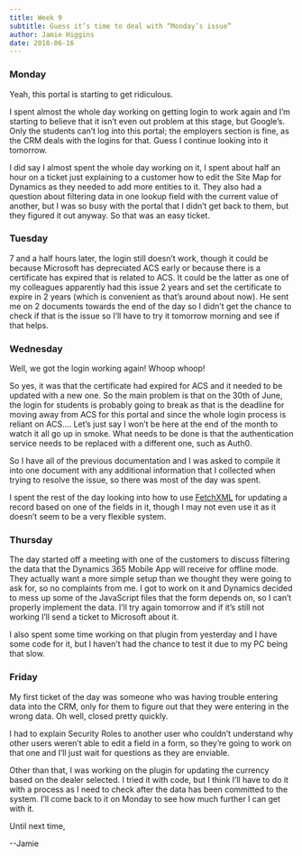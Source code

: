 ```yaml
---
title: Week 9
subtitle: Guess it’s time to deal with “Monday’s issue”
author: Jamie Higgins
date: 2018-06-16
---
```


### Monday

Yeah, this portal is starting to get ridiculous.

I spent almost the whole day working on getting login to work again and I’m starting to believe that it isn’t even out problem at this stage, but Google’s. Only the students can’t log into this portal; the employers section is fine, as the CRM deals with the logins for that. Guess I continue looking into it tomorrow.

I did say I almost spent the whole day working on it, I spent about half an hour on a ticket just explaining to a customer how to edit the Site Map for Dynamics as they needed to add more entities to it. They also had a question about filtering data in one lookup field with the current value of another, but I was so busy with the portal that I didn’t get back to them, but they figured it out anyway. So that was an easy ticket.

### Tuesday

7 and a half hours later, the login still doesn’t work, though it could be because Microsoft has depreciated ACS early or because there is a certificate has expired that is related to ACS. It could be the latter as one of my colleagues apparently had this issue 2 years and set the certificate to expire in 2 years (which is convenient as that’s around about now). He sent me on 2 documents towards the end of the day so I didn’t get the chance to check if that is the issue so I’ll have to try it tomorrow morning and see if that helps.

### Wednesday

Well, we got the login working again! Whoop whoop!

So yes, it was that the certificate had expired for ACS and it needed to be updated with a new one. So the main problem is that on the 30th of June, the login for students is probably going to break as that is the deadline for moving away from ACS for this portal and since the whole login process is reliant on ACS…. Let’s just say I won’t be here at the end of the month to watch it all go up in smoke. What needs to be done is that the authentication service needs to be replaced with a different one, such as Auth0.

So I have all of the previous documentation and I was asked to compile it into one document with any additional information that I collected when trying to resolve the issue, so there was most of the day was spent.

I spent the rest of the day looking into how to use [FetchXML]( https://docs.microsoft.com/en-us/dynamics365/customer-engagement/developer/org-service/build-queries-fetchxml) for updating a record based on one of the fields in it, though I may not even use it as it doesn’t seem to be a very flexible system.

### Thursday

The day started off a meeting with one of the customers to discuss filtering the data that the Dynamics 365 Mobile App will receive for offline mode. They actually want a more simple setup than we thought they were going to ask for, so no complaints from me. I got to work on it and Dynamics decided to mess up some of the JavaScript files that the form depends on, so I can’t properly implement the data. I’ll try again tomorrow and if it’s still not working I’ll send a ticket to Microsoft about it.

I also spent some time working on that plugin from yesterday and I have some code for it, but I haven’t had the chance to test it due to my PC being that slow.

### Friday

My first ticket of the day was someone who was having trouble entering data into the CRM, only for them to figure out that they were entering in the wrong data. Oh well, closed pretty quickly.

I had to explain Security Roles to another user who couldn’t understand why other users weren’t able to edit a field in a form, so they’re going to work on that one and I’ll just wait for questions as they are enviable.

Other than that, I was working on the plugin for updating the currency based on the dealer selected. I tried it with code, but I think I’ll have to do it with a process as I need to check after the data has been committed to the system. I’ll come back to it on Monday to see how much further I can get with it.

Until next time,

--Jamie